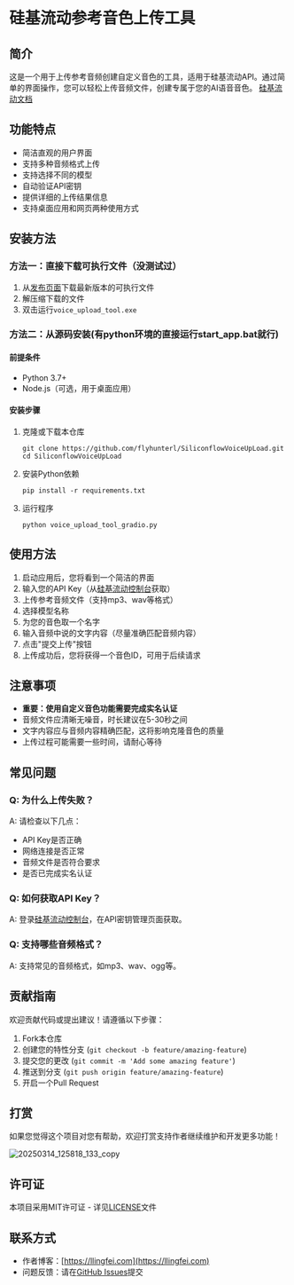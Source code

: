 # 硅基流动参考音色上传工具

## 简介

这是一个用于上传参考音频创建自定义音色的工具，适用于硅基流动API。通过简单的界面操作，您可以轻松上传音频文件，创建专属于您的AI语音音色。
[硅基流动文档](https://docs.siliconflow.cn/cn/userguide/capabilities/text-to-speech#5)


## 功能特点

- 简洁直观的用户界面
- 支持多种音频格式上传
- 支持选择不同的模型
- 自动验证API密钥
- 提供详细的上传结果信息
- 支持桌面应用和网页两种使用方式

## 安装方法

### 方法一：直接下载可执行文件（没测试过）

1. 从[发布页面](https://github.com/flyhunterl/SiliconflowVoiceUpLoad/releases)下载最新版本的可执行文件
2. 解压缩下载的文件
3. 双击运行`voice_upload_tool.exe`

### 方法二：从源码安装(有python环境的直接运行start_app.bat就行)

#### 前提条件

- Python 3.7+
- Node.js（可选，用于桌面应用）

#### 安装步骤

1. 克隆或下载本仓库
   ```
   git clone https://github.com/flyhunterl/SiliconflowVoiceUpLoad.git
   cd SiliconflowVoiceUpLoad
   ```

2. 安装Python依赖
   ```
   pip install -r requirements.txt
   ```

3. 运行程序
   ```
   python voice_upload_tool_gradio.py
   ```

## 使用方法

1. 启动应用后，您将看到一个简洁的界面
2. 输入您的API Key（从[硅基流动控制台](https://cloud.siliconflow.cn/account/ak)获取）
3. 上传参考音频文件（支持mp3、wav等格式）
4. 选择模型名称
5. 为您的音色取一个名字
6. 输入音频中说的文字内容（尽量准确匹配音频内容）
7. 点击"提交上传"按钮
8. 上传成功后，您将获得一个音色ID，可用于后续请求

## 注意事项

- **重要：使用自定义音色功能需要完成实名认证**
- 音频文件应清晰无噪音，时长建议在5-30秒之间
- 文字内容应与音频内容精确匹配，这将影响克隆音色的质量
- 上传过程可能需要一些时间，请耐心等待

## 常见问题

### Q: 为什么上传失败？
A: 请检查以下几点：
- API Key是否正确
- 网络连接是否正常
- 音频文件是否符合要求
- 是否已完成实名认证

### Q: 如何获取API Key？
A: 登录[硅基流动控制台](https://cloud.siliconflow.cn/account/ak)，在API密钥管理页面获取。

### Q: 支持哪些音频格式？
A: 支持常见的音频格式，如mp3、wav、ogg等。

## 贡献指南

欢迎贡献代码或提出建议！请遵循以下步骤：

1. Fork本仓库
2. 创建您的特性分支 (`git checkout -b feature/amazing-feature`)
3. 提交您的更改 (`git commit -m 'Add some amazing feature'`)
4. 推送到分支 (`git push origin feature/amazing-feature`)
5. 开启一个Pull Request

## 打赏

如果您觉得这个项目对您有帮助，欢迎打赏支持作者继续维护和开发更多功能！

![20250314_125818_133_copy](https://github.com/user-attachments/assets/33df0129-c322-4b14-8c41-9dc78618e220)

## 许可证

本项目采用MIT许可证 - 详见[LICENSE](LICENSE)文件

## 联系方式

- 作者博客：[https://llingfei.com](https://llingfei.com)
- 问题反馈：请在[GitHub Issues](https://github.com/flyhunterl/SiliconflowVoiceUpLoad/issues)提交

